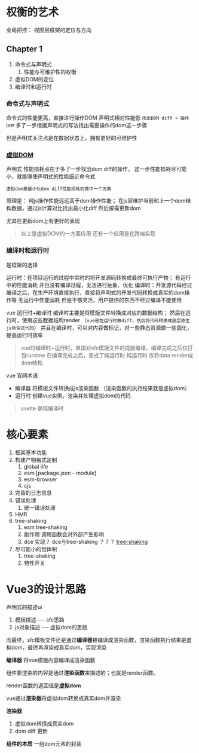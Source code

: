 # 权衡的艺术

全局把控： 视图层框架的定位与方向

## Chapter 1

1. 命令式与声明式
   1. 性能与可维护性的权衡
2. 虚拟DOM的定位
3. 编译时和运行时

### 命令式与声明式

命令式的性能更高，直接进行操作DOM
声明式相对性能低 `找出DOM diff + 操作DOM` 多了一步根据声明式的写法找出需要操作的dom这一步骤

但是声明式关注点是在数据状态上，拥有更好的可维护性

### [虚拟DOM](../virtual-dom.md)

声明式
性能损耗点在于多了一步找出dom diff的操作，
这一步性能损耗尽可能小，就能够使声明式的性能逼近命令式

`虚拟dom是最小化dom diff性能损耗的其中一个方案`

原理是：
纯js操作性能远远高于dom操作性能；
在js层维护当前和上一个dom结构数据，通过js计算对比找出最小化diff
然后按需更新dom

尤其在更新dom上有更好的表现

> 以上是虚拟DOM的一方面应用
> 还有一个应用是在跨端实现

### 编译时和运行时

是框架的选择

运行时：在项目运行的过程中实时的将开发源码转换成最终可执行产物；
    有运行中的性能消耗
    并且没有编译过程，无法进行抽象、优化
编译时：开发源代码经过编译之后，在生产环境直接执行，直接将声明式的开发代码转换成真实的dom操作等
    无运行中性能消耗
    但是不够灵活，用户提供的东西不经过编译不能使用

vue 运行时+编译时
编译时主要是将模版文件转换成对应的数据结构；
然后在运行时，使用这些数据结构render  （`vue是在运行时做diff、然后将代码转换成底层原生js命令式代码`）
并且在编译时，可以对内容做标记，对一些静态资源做一些固化，提高运行时效率

> vue时编译时+运行时，单指对sfc模版文件的提前编译，编译完成之后仅打包runtime
> 在编译完成之后，变成了纯运行时
> 纯运行时 仅将data render成dom结构

vue 官网术语

+ 编译器 将模板文件转换成js渲染函数 （渲染函数的执行结果就是虚拟dom）
+ 运行时 创建vue实例，渲染并处理虚拟dom的代码

> svelte 是纯编译时

# 核心要素

1. 框架基本功能
2. 构建产物格式定制
   1. global iife
   2. esm   [package.json - module]
   3. esm-browser
   4. cjs
3. 完善的日志信息
4. 错误处理
   1. 统一错误处理
5. HMR
6. tree-shaking
   1. esm tree-shaking
   2. 副作用 调用函数会对外部产生影响
   3. dce 实现？ dce与tree-shaking ？？？ [tree-shaking](../../../../../4.engineering/webpack/tree-shaking.md)
7. 尽可能小的包体积
   1. tree-shaking
   2. 特性开关

# Vue3的设计思路

声明式的描述ui

1. 模板描述    ---  sfc思路
2. js对象描述  ---  虚拟dom的思路

而最终，sfc模板文件还是通过**编译器**被编译成渲染函数，渲染函数执行结果是虚拟dom，最终再渲染成真实dom，实现渲染

**编译器**
将vue模版内容编译成渲染函数

组件要渲染的内容是通过**渲染函数**来描述的；也就是render函数。

render函数的返回值是**虚拟dom**

vue通过**渲染器**将虚拟dom转换成真实dom并渲染

**渲染器**

1. 虚拟dom转换成真实dom
2. dom diff 更新

**组件的本质** 一组dom元素的封装
